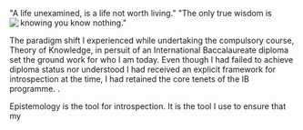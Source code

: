 "A life unexamined, is a life not worth living." "The only true wisdom is knowing you know nothing."
<img align="left" src="https://user-images.githubusercontent.com/92899817/144730613-9b830c97-90aa-4fde-ab4c-ee2ed95e1115.png"> 
<p> 
  The paradigm shift I experienced while undertaking the compulsory course, Theory of Knowledge, in persuit of an International Baccalaureate diploma
  set the ground work for who I
  am today. Even though I had failed to achieve diploma status nor understood I had received an explicit framework for introspection at the time, I
  had retained the core tenets of
  the IB programme. . 
</p>
  
<p2> 
  Epistemology is the tool for introspection. It is the tool I use to ensure that my <br>
  
</p2>


